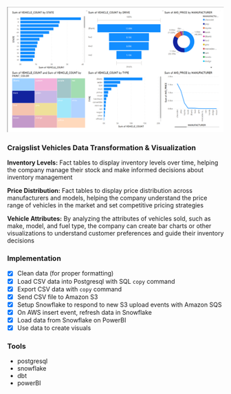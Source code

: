 ![visuals screenshot](./screenshot.png)
### Craigslist Vehicles Data Transformation & Visualization

**Inventory Levels:** Fact tables to display inventory levels over time, helping the company manage their stock and make informed decisions about inventory management

**Price Distribution:** Fact tables to display price distribution across manufacturers and models, helping the company understand the price range of vehicles in the market and set competitive pricing strategies

**Vehicle Attributes:** By analyzing the attributes of vehicles sold, such as make, model, and fuel type, the company can create bar charts or other visualizations to understand customer preferences and guide their inventory decisions

### Implementation

- [x] Clean data (for proper formatting)   
- [x] Load CSV data into Postgresql with SQL `copy` command
- [x] Export CSV data with `copy` command
- [x] Send CSV file to Amazon S3
- [x] Setup Snowflake to respond to new S3 upload events with Amazon SQS
- [x] On AWS insert event, refresh data in Snowflake
- [x] Load data from Snowflake on PowerBI
- [x] Use data to create visuals

### Tools

- postgresql
- snowflake
- dbt
- powerBI
